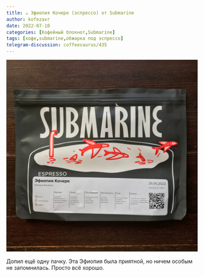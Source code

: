 ```yaml
---
title: ☕️ Эфиопия Кочере (эспрессо) от Submarine
author: kofezavr
date: 2022-07-10
categories: [Кофейный блокнот,Submarine]
tags: [кофе,submarine,обжарка под эспрессо]
telegram-discussion: coffeesaurus/435
--- 
```

![Эфиопия Кочере (эспрессо) от Submarine](/assets/img/posts/22/07/ethiopia-kochere.jpg)

Допил ещё одну пачку. Эта Эфиопия была приятной, но ничем особым не запомнилась. Просто всё хорошо.